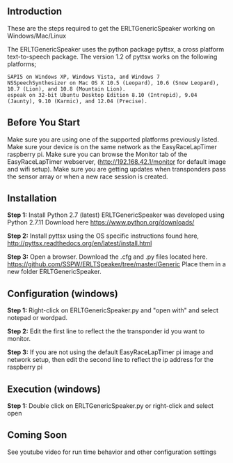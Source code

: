 Introduction
------------

These are the steps required to get the ERLTGenericSpeaker working on Windows/Mac/Linux

The ERLTGenericSpeaker uses the python package pyttsx, a cross platform text-to-speech package.
The version 1.2 of pyttsx works on the following platforms;

    SAPI5 on Windows XP, Windows Vista, and Windows 7
    NSSpeechSynthesizer on Mac OS X 10.5 (Leopard), 10.6 (Snow Leopard), 10.7 (Lion), and 10.8 (Mountain Lion).
    espeak on 32-bit Ubuntu Desktop Edition 8.10 (Intrepid), 9.04 (Jaunty), 9.10 (Karmic), and 12.04 (Precise).

Before You Start
----------------
Make sure you are using one of the supported platforms previously listed. Make sure your device is on the same network as the EasyRaceLapTimer raspberry pi. Make sure you can browse the Monitor tab of the EasyRaceLapTimer webserver, (http://192.168.42.1/monitor for default image and wifi setup). Make sure you are getting updates when transponders pass the sensor array or when a new race session is created.

Installation
------------

**Step 1:**
Install Python 2.7 (latest)
ERLTGenericSpeaker was developed using Python 2.7.11
Download here https://www.python.org/downloads/

**Step 2:**
Install pyttsx using the OS specific instructions found here, http://pyttsx.readthedocs.org/en/latest/install.html

**Step 3:**
Open a browser. Download the .cfg and .py files located here. https://github.com/SSPW/ERLTSpeaker/tree/master/Generic
Place them in a new folder ERLTGenericSpeaker.

Configuration (windows)
----------
**Step 1:**
Right-click on ERLTGenericSpeaker.py and "open with" and select notepad or wordpad.

**Step 2:**
Edit the first line to reflect the the transponder id you want to monitor.

**Step 3:**
If you are not using the default EasyRaceLapTimer pi image and network setup, then edit the second line to reflect the ip address for the raspberry pi

Execution (windows)
----------

**Step 1:**
Double click on ERLTGenericSpeaker.py or right-click and select open


Coming Soon
-----------
See youtube video for run time behavior and other configuration settings

